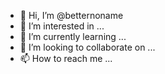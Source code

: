 - 👋 Hi, I’m @betternoname
- 👀 I’m interested in ...
- 🌱 I’m currently learning ...
- 💞️ I’m looking to collaborate on ...
- 📫 How to reach me ...

<!---
betternoname/betternoname is a ✨ special ✨ repository because its `README.md` (this file) appears on your GitHub profile.
You can click the Preview link to take a look at your changes.
--->
